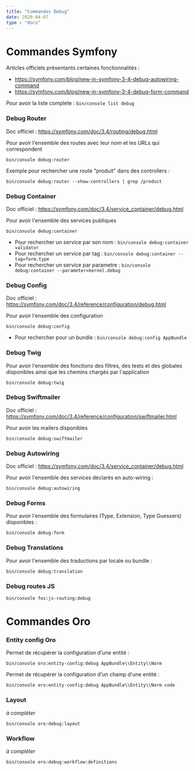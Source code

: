 ```yaml
---
title: "Commandes Debug"
date: 2020-04-07
type : "docs"
---
```


# Commandes Symfony

Articles officiels présentants certaines fonctionnalités :

- https://symfony.com/blog/new-in-symfony-3-4-debug-autowiring-command
- https://symfony.com/blog/new-in-symfony-3-4-debug-form-command

Pour avoir la liste complete :
`bin/console list debug`

### Debug Router

Doc officiel : https://symfony.com/doc/3.4/routing/debug.html

Pour avoir l'ensemble des routes avec leur nom et les URLs qui correspondent

`bin/console debug:router`

Exemple pour rechercher une route "produit" dans des controllers :

`bin/console debug:router --show-controllers | grep /product`

### Debug Container

Doc officiel : https://symfony.com/doc/3.4/service_container/debug.html

Pour avoir l'ensemble des services publiques

`bin/console debug:container`

- Pour rechercher un service par son nom : `bin/console debug:container validator`
- Pour rechercher un service par tag : `bin/console debug:container --tag=form.type`
- Pour rechercher un service par parametre : `bin/console debug:container --parameter=kernel.debug`

### Debug Config

Doc officiel : https://symfony.com/doc/3.4/reference/configuration/debug.html

Pour avoir l'ensemble des configuration

`bin/console debug:config`

- Pour rechercher pour un bundle : `bin/console debug:config AppBundle`

### Debug Twig

Pour avoir l'ensemble des fonctions des filtres, des tests et des globales disponibles ainsi que les chemins chargés par l'application

`bin/console debug:twig`

### Debug Swiftmailer

Doc officiel : https://symfony.com/doc/3.4/reference/configuration/swiftmailer.html

Pour avoir les mailers disponibles

`bin/console debug:swiftmailer`

### Debug Autowiring

Doc officiel : https://symfony.com/doc/3.4/service_container/debug.html

Pour avoir l'ensemble des services déclarés en auto-wiring :

`bin/console debug:autowiring`

### Debug Forms

Pour avoir l'ensemble des formulaires (Type, Extension, Type Guessers) disponibles : 

`bin/console debug:form`

### Debug Translations

Pour avoir l'ensemble des traductions par locale ou bundle :

`bin/console debug:translation`

### Debug routes JS

`bin/console fos:js-routing:debug`


# Commandes Oro

### Entity config Oro

Permet de récupérer la configuration d'une entité  :

`bin/console oro:entity-config:debug AppBundle\\Entity\\Norm`

Permet de récupérer la configuration d'un champ d'une entité :

`bin/console oro:entity-config:debug AppBundle\\Entity\\Norm code`

### Layout

_à compléter_

`bin/console oro:debug:layout`

### Workflow

_à compléter_

`bin/console oro:debug:workflow:definitions`